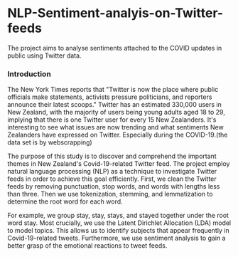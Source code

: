 # NLP-Sentiment-analyis-on-Twitter-feeds
The project aims to analyse sentiments attached to the COVID updates in public using Twitter data. 

### Introduction
The New York Times reports that "Twitter is now the place where public officials make statements, activists pressure politicians, and reporters announce their latest scoops." Twitter has an estimated 330,000 users in New Zealand, with the majority of users being young adults aged 18 to 29, implying that there is one Twitter user for every 15 New Zealanders. It's interesting to see what issues are now trending and what sentiments New Zealanders have expressed on Twitter. Especially during the COVID-19.(the data set is by webscrapping)

The purpose of this study is to discover and comprehend the important themes in New Zealand's Covid-19-related Twitter feed. The project employ natural language processing (NLP) as a technique to investigate Twitter feeds in order to achieve this goal efficiently. First, we clean the Twitter feeds by removing punctuation, stop words, and words with lengths less than three. Then we use tokenization, stemming, and lemmatization to determine the root word for each word. 

For example, we group stay, stay, stays, and stayed together under the root word stay. Most crucially, we use the Latent Dirichlet Allocation (LDA) model to model topics. This allows us to identify subjects that appear frequently in Covid-19-related tweets. Furthermore, we use sentiment analysis to gain a better grasp of the emotional reactions to tweet feeds. 
